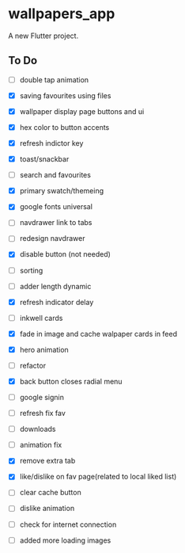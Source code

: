 # wallpapers_app

A new Flutter project.

## To Do

- [ ] double tap animation
- [x] saving favourites using files
- [x] wallpaper display page buttons and ui
- [x] hex color to button accents
- [x] refresh indictor key
- [x] toast/snackbar
- [ ] search and favourites
- [x] primary swatch/themeing
- [x] google fonts universal
- [ ] navdrawer link to tabs
- [ ] redesign navdrawer
- [x] disable button (not needed)
- [ ] sorting
- [ ] adder length dynamic
- [x] refresh indicator delay
- [ ] inkwell cards
- [x] fade in image and cache walpaper cards in feed
- [x] hero animation
- [ ] refactor
- [x] back button closes radial menu
- [ ] google signin
- [ ] refresh fix fav
- [ ] downloads
- [ ] animation fix
- [x] remove extra tab
- [x] like/dislike on fav page(related to local liked list)
- [ ] clear cache button
- [ ] dislike animation
- [ ] check for internet connection
- [ ] added more loading images
 
